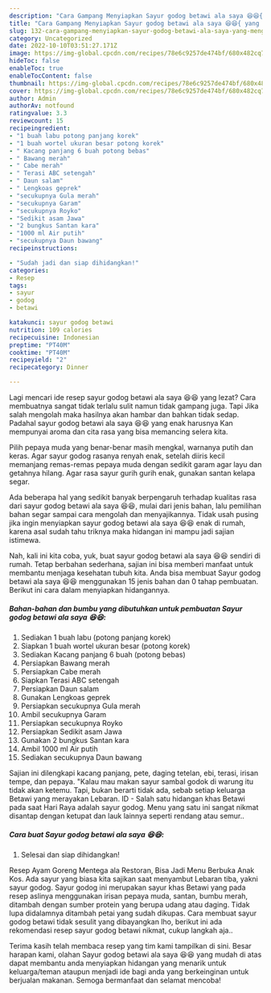 ```yaml
---
description: "Cara Gampang Menyiapkan Sayur godog betawi ala saya 😆😆{ yang Menggugah Selera,  Menu Buat lebaran"
title: "Cara Gampang Menyiapkan Sayur godog betawi ala saya 😆😆{ yang Menggugah Selera,  Menu Buat lebaran"
slug: 132-cara-gampang-menyiapkan-sayur-godog-betawi-ala-saya-yang-menggugah-selera-menu-buat-lebaran
category: Uncategorized
date: 2022-10-10T03:51:27.171Z
image: https://img-global.cpcdn.com/recipes/78e6c9257de474bf/680x482cq70/sayur-godog-betawi-ala-saya-foto-resep-utama.jpg
hideToc: false
enableToc: true
enableTocContent: false
thumbnail: https://img-global.cpcdn.com/recipes/78e6c9257de474bf/680x482cq70/sayur-godog-betawi-ala-saya-foto-resep-utama.jpg
cover: https://img-global.cpcdn.com/recipes/78e6c9257de474bf/680x482cq70/sayur-godog-betawi-ala-saya-foto-resep-utama.jpg
author: Admin
authorAv: notfound
ratingvalue: 3.3
reviewcount: 15
recipeingredient:
- "1 buah labu potong panjang korek"
- "1 buah wortel ukuran besar potong korek"
- " Kacang panjang 6 buah potong bebas"
- " Bawang merah"
- " Cabe merah"
- " Terasi ABC setengah"
- " Daun salam"
- " Lengkoas geprek"
- "secukupnya Gula merah"
- "secukupnya Garam"
- "secukupnya Royko"
- "Sedikit asam Jawa"
- "2 bungkus Santan kara"
- "1000 ml Air putih"
- "secukupnya Daun bawang"
recipeinstructions:

- "Sudah jadi dan siap dihidangkan!"
categories:
- Resep
tags:
- sayur
- godog
- betawi

katakunci: sayur godog betawi 
nutrition: 109 calories
recipecuisine: Indonesian
preptime: "PT40M"
cooktime: "PT40M"
recipeyield: "2"
recipecategory: Dinner

---
```



Lagi mencari ide resep sayur godog betawi ala saya 😆😆 yang lezat? Cara membuatnya sangat tidak terlalu sulit namun tidak gampang juga. Tapi Jika salah mengolah maka hasilnya akan hambar dan bahkan tidak sedap. Padahal sayur godog betawi ala saya 😆😆 yang enak harusnya Kan mempunyai aroma dan cita rasa yang bisa memancing selera kita.


Pilih pepaya muda yang benar-benar masih mengkal, warnanya putih dan keras. Agar sayur godog rasanya renyah enak, setelah diiris kecil memanjang remas-remas pepaya muda dengan sedikit garam agar layu dan getahnya hilang. Agar rasa sayur gurih gurih enak, gunakan santan kelapa segar.

Ada beberapa hal yang sedikit banyak berpengaruh terhadap kualitas rasa dari sayur godog betawi ala saya 😆😆, mulai dari jenis bahan, lalu pemilihan bahan segar sampai cara mengolah dan menyajikannya. Tidak usah pusing jika ingin menyiapkan sayur godog betawi ala saya 😆😆 enak di rumah, karena asal sudah tahu triknya maka hidangan ini mampu jadi sajian istimewa.


Nah, kali ini kita coba, yuk, buat sayur godog betawi ala saya 😆😆 sendiri di rumah. Tetap berbahan sederhana, sajian ini bisa memberi manfaat untuk membantu menjaga kesehatan tubuh kita. Anda bisa membuat Sayur godog betawi ala saya 😆😆 menggunakan 15 jenis bahan dan 0 tahap pembuatan. Berikut ini cara dalam menyiapkan hidangannya.

<!--inarticleads1-->

##### Bahan-bahan dan bumbu yang dibutuhkan untuk pembuatan Sayur godog betawi ala saya 😆😆:

1. Sediakan 1 buah labu (potong panjang korek)
1. Siapkan 1 buah wortel ukuran besar (potong korek)
1. Sediakan  Kacang panjang 6 buah (potong bebas)
1. Persiapkan  Bawang merah
1. Persiapkan  Cabe merah
1. Siapkan  Terasi ABC setengah
1. Persiapkan  Daun salam
1. Gunakan  Lengkoas geprek
1. Persiapkan secukupnya Gula merah
1. Ambil secukupnya Garam
1. Persiapkan secukupnya Royko
1. Persiapkan Sedikit asam Jawa
1. Gunakan 2 bungkus Santan kara
1. Ambil 1000 ml Air putih
1. Sediakan secukupnya Daun bawang


Sajian ini dilengkapi kacang panjang, pete, daging tetelan, ebi, terasi, irisan tempe, dan pepaya. &#34;Kalau mau makan sayur sambal godok di warung itu tidak akan ketemu. Tapi, bukan berarti tidak ada, sebab setiap keluarga Betawi yang merayakan Lebaran. ID - Salah satu hidangan khas Betawi pada saat Hari Raya adalah sayur godog. Menu yang satu ini sangat nikmat disantap dengan ketupat dan lauk lainnya seperti rendang atau semur.. 

<!--inarticleads2-->

##### Cara buat Sayur godog betawi ala saya 😆😆:


1. Selesai dan siap dihidangkan!

Resep Ayam Goreng Mentega ala Restoran, Bisa Jadi Menu Berbuka Anak Kos. Ada sayur yang biasa kita sajikan saat menyambut Lebaran tiba, yakni sayur godog. Sayur godog ini merupakan sayur khas Betawi yang pada resep aslinya menggunakan irisan pepaya muda, santan, bumbu merah, ditambah dengan sumber protein yang berupa udang atau daging. Tidak lupa didalamnya ditambah petai yang sudah dikupas. Cara membuat sayur godog betawi tidak sesulit yang dibayangkan lho, berikut ini ada rekomendasi resep sayur godog betawi nikmat, cukup langkah aja.. 

Terima kasih telah membaca resep yang tim kami tampilkan di sini. Besar harapan kami, olahan Sayur godog betawi ala saya 😆😆 yang mudah di atas dapat membantu anda menyiapkan hidangan yang menarik untuk keluarga/teman ataupun menjadi ide bagi anda yang berkeinginan untuk berjualan makanan. Semoga bermanfaat dan selamat mencoba!
